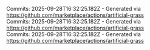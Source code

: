 Commits: 2025-09-28T16:32:25.182Z - Generated via https://github.com/marketplace/actions/artificial-grass
<br>
Commits: 2025-09-28T16:32:25.182Z - Generated via https://github.com/marketplace/actions/artificial-grass
<br>
Commits: 2025-09-28T16:32:25.182Z - Generated via https://github.com/marketplace/actions/artificial-grass
<br>
